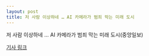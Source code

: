 ```yaml
---
layout: post
title: 저 사람 이상하네 … AI 카메라가 범죄 막는 미래 도시
---
```



저 사람 이상하네 … AI 카메라가 범죄 막는 미래 도시(중앙일보)

[기사 링크](http://m.news.naver.com/newspaper/read.nhn?oid=025&aid=0002714697&page=1&date=20170511)

